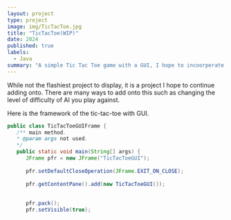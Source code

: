 ```yaml
---
layout: project
type: project
image: img/TicTacToe.jpg
title: "TicTacToe(WIP)"
date: 2024
published: true
labels:
  - Java
summary: "A simple Tic Tac Toe game with a GUI, I hope to incoorperate AI into."
---
```


While not the flashiest project to display, it is a project I hope to continue adding onto. There are many ways to add onto this such as changing the level of difficulty of AI you play against.

Here is the framework of the tic-tac-toe with GUI.

```java
public class TicTacToeGUIFrame { 
   /** main method.
   * @param args not used.
   */
   public static void main(String[] args) {
      JFrame pfr = new JFrame("TicTacToeGUI");
      
      pfr.setDefaultCloseOperation(JFrame.EXIT_ON_CLOSE);
         
      pfr.getContentPane().add(new TicTacToeGUI());
      
      
      pfr.pack();
      pfr.setVisible(true);
```
